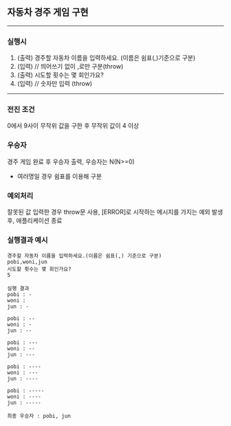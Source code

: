 ## 자동차 경주 게임 구현

---
### 실행시

1. (출력) 경주할 자동차 이름을 입력하세요. (이름은 쉼표(,)기준으로 구분)
2. (입력) // 띄어쓰기 없이 ,로만 구분(throw)
3. (출력) 시도할 횟수는 몇 회인가요?
4. (입력) // 숫자만 입력 (throw)

---

### 전진 조건
0에서 9사이 무작위 값을 구한 후 무작위 값이 4 이상

### 우승자
경주 게임 완료 후 우승자 출력, 우승자는 N(N>=0)
* 여러명일 경우 쉼표를 이용해 구분

### 예외처리
잘못된 값 입력한 경우 throw문 사용, [ERROR]로 시작하는 메시지를 가지는 예외 발생 후, 애플리케이션 종료

### 실행결과 예시

```textplain
경주할 자동차 이름을 입력하세요.(이름은 쉼표(,) 기준으로 구분)
pobi,woni,jun
시도할 횟수는 몇 회인가요?
5

실행 결과
pobi : -
woni :
jun : -

pobi : --
woni : -
jun : --

pobi : ---
woni : --
jun : ---

pobi : ----
woni : ---
jun : ----

pobi : -----
woni : ----
jun : -----

최종 우승자 : pobi, jun
```
